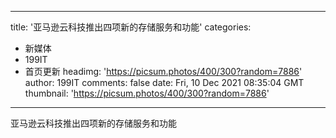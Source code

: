 
---
title: '亚马逊云科技推出四项新的存储服务和功能'
categories: 
 - 新媒体
 - 199IT
 - 首页更新
headimg: 'https://picsum.photos/400/300?random=7886'
author: 199IT
comments: false
date: Fri, 10 Dec 2021 08:35:04 GMT
thumbnail: 'https://picsum.photos/400/300?random=7886'
---

<div>   
亚马逊云科技推出四项新的存储服务和功能  
</div>
            